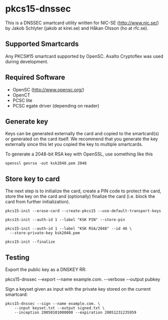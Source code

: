 # pkcs15-dnssec

This is a DNSSEC smartcard utility written for NIC-SE (http://www.nic.se/)
by Jakob Schlyter (jakob at kirei.se) and Håkan Olsson (ho at rfc.se).


## Supported Smartcards

Any PKCS#15 smartcard supported by OpenSC.  Axalto Cryptoflex was used
during development.


## Required Software

- OpenSC (http://www.opensc.org/)
- OpenCT
- PCSC lite
- PCSC egate driver (depending on reader)


## Generate key

Keys can be generated externally the card and copied to the smartcard(s) or
generated on the card itself.  We recommend that you generate the key
externally since this let you copied the key to multiple smartcards.

To generate a 2048-bit RSA key with OpenSSL, use something like this

    openssl genrsa -out ksk2048.pem 2048


## Store key to card

The next step is to initialize the card, create a PIN code to protect the
card, store the key on the card and (optionally) finalize the card (i.e.
block the card from further initialization).

    pkcs15-init --erase-card --create-pkcs15 --use-default-transport-keys

    pkcs15-init --auth-id 1 --label "KSK PIN" --store-pin

    pkcs15-init --auth-id 1 --label "KSK RSA/2048" --id 46 \
      --store-private-key ksk2048.pem
  
    pkcs15-init --finalize


## Testing

Export the public key as a DNSKEY RR:

  pkcs15-dnssec --export --name example.com. --verbose --output pubkey

Sign a keyset given as input with the private key stored on the current
smartcard:

    pkcs15-dnssec --sign --name example.com. \
        --input keyset.txt --output signed.txt \
        --inception 20050101000000 --expiration 20051231235959
